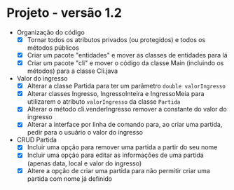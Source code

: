 # Projeto - versão 1.2

- Organização do código
  - [x] Tornar todos os atributos privados (ou protegidos) e todos os métodos públicos
  - [x] Criar um pacote "entidades" e mover as classes de entidades para lá
  - [x] Criar um pacote "cli" e mover o código da classe Main (incluindo os métodos) para a classe Cli.java
- Valor do ingresso
  - [x] Alterar a classe Partida para ter um parâmetro `double valorIngresso`
  - [x] Alterar classes Ingresso, IngressoInteira e IngressoMeia para utilizarem o atributo `valorIngresso` da classe `Partida`
  - [x] Alterar o método cli.venderIngresso remover a constante do valor do ingresso
  - [x] Alterar a interface por linha de comando para, ao criar uma partida, pedir para o usuário o valor do ingresso
- CRUD Partida
  - [x] Incluir uma opção para remover uma partida a partir do seu nome
  - [x] Incluir uma opção para editar as informações de uma partida (apenas data, local e valor do ingresso)
  - [x] Altere a opção de criar uma partida para não permitir criar uma partida com nome já definido
